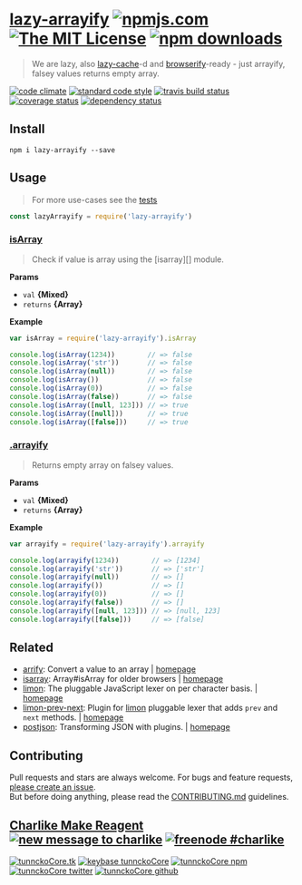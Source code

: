 # [lazy-arrayify][author-www-url] [![npmjs.com][npmjs-img]][npmjs-url] [![The MIT License][license-img]][license-url] [![npm downloads][downloads-img]][downloads-url]  

> We are lazy, also [lazy-cache][]-d and [browserify][]-ready - just arrayify, falsey values returns empty array.

[![code climate][codeclimate-img]][codeclimate-url] [![standard code style][standard-img]][standard-url] [![travis build status][travis-img]][travis-url] [![coverage status][coveralls-img]][coveralls-url] [![dependency status][david-img]][david-url]

## Install
```
npm i lazy-arrayify --save
```

## Usage
> For more use-cases see the [tests](./test.js)

```js
const lazyArrayify = require('lazy-arrayify')
```

### [isArray](index.js#L52)
> Check if value is array using the [isarray][] module.

**Params**

* `val` **{Mixed}**    
* `returns` **{Array}**  

**Example**

```js
var isArray = require('lazy-arrayify').isArray

console.log(isArray(1234))        // => false
console.log(isArray('str'))       // => false
console.log(isArray(null))        // => false
console.log(isArray())            // => false
console.log(isArray(0))           // => false
console.log(isArray(false))       // => false
console.log(isArray([null, 123])) // => true
console.log(isArray([null]))      // => true
console.log(isArray([false]))     // => true
```

### [.arrayify](index.js#L83)
> Returns empty array on falsey values.

**Params**

* `val` **{Mixed}**    
* `returns` **{Array}**  

**Example**

```js
var arrayify = require('lazy-arrayify').arrayify

console.log(arrayify(1234))        // => [1234]
console.log(arrayify('str'))       // => ['str']
console.log(arrayify(null))        // => []
console.log(arrayify())            // => []
console.log(arrayify(0))           // => []
console.log(arrayify(false))       // => []
console.log(arrayify([null, 123])) // => [null, 123]
console.log(arrayify([false]))     // => [false]
```

## Related
* [arrify](https://www.npmjs.com/package/arrify): Convert a value to an array | [homepage](https://github.com/sindresorhus/arrify)
* [isarray](https://www.npmjs.com/package/isarray): Array#isArray for older browsers | [homepage](https://github.com/juliangruber/isarray)
* [limon](https://www.npmjs.com/package/limon): The pluggable JavaScript lexer on per character basis. | [homepage](https://github.com/limonjs/limon)
* [limon-prev-next](https://www.npmjs.com/package/limon-prev-next): Plugin for [limon][] pluggable lexer that adds `prev` and `next` methods. | [homepage](https://github.com/limonjs/limon-prev-next)
* [postjson](https://www.npmjs.com/package/postjson): Transforming JSON with plugins. | [homepage](https://github.com/postjson/postjson)

## Contributing
Pull requests and stars are always welcome. For bugs and feature requests, [please create an issue](https://github.com/tunnckoCore/lazy-arrayify/issues/new).  
But before doing anything, please read the [CONTRIBUTING.md](./CONTRIBUTING.md) guidelines.

## [Charlike Make Reagent](http://j.mp/1stW47C) [![new message to charlike][new-message-img]][new-message-url] [![freenode #charlike][freenode-img]][freenode-url]

[![tunnckoCore.tk][author-www-img]][author-www-url] [![keybase tunnckoCore][keybase-img]][keybase-url] [![tunnckoCore npm][author-npm-img]][author-npm-url] [![tunnckoCore twitter][author-twitter-img]][author-twitter-url] [![tunnckoCore github][author-github-img]][author-github-url]

[lazy-cache]: https://github.com/jonschlinkert/lazy-cache
[browserify]: https://github.com/substack/node-browserify
[limon]: https://github.com/limonjs/limon

[npmjs-url]: https://www.npmjs.com/package/lazy-arrayify
[npmjs-img]: https://img.shields.io/npm/v/lazy-arrayify.svg?label=lazy-arrayify

[license-url]: https://github.com/tunnckoCore/lazy-arrayify/blob/master/LICENSE
[license-img]: https://img.shields.io/npm/l/lazy-arrayify.svg

[downloads-url]: https://www.npmjs.com/package/lazy-arrayify
[downloads-img]: https://img.shields.io/npm/dm/lazy-arrayify.svg

[codeclimate-url]: https://codeclimate.com/github/tunnckoCore/lazy-arrayify
[codeclimate-img]: https://img.shields.io/codeclimate/github/tunnckoCore/lazy-arrayify.svg

[travis-url]: https://travis-ci.org/tunnckoCore/lazy-arrayify
[travis-img]: https://img.shields.io/travis/tunnckoCore/lazy-arrayify/master.svg

[coveralls-url]: https://coveralls.io/r/tunnckoCore/lazy-arrayify
[coveralls-img]: https://img.shields.io/coveralls/tunnckoCore/lazy-arrayify.svg

[david-url]: https://david-dm.org/tunnckoCore/lazy-arrayify
[david-img]: https://img.shields.io/david/tunnckoCore/lazy-arrayify.svg

[standard-url]: https://github.com/feross/standard
[standard-img]: https://img.shields.io/badge/code%20style-standard-brightgreen.svg

[author-www-url]: http://www.tunnckocore.tk
[author-www-img]: https://img.shields.io/badge/www-tunnckocore.tk-fe7d37.svg

[keybase-url]: https://keybase.io/tunnckocore
[keybase-img]: https://img.shields.io/badge/keybase-tunnckocore-8a7967.svg

[author-npm-url]: https://www.npmjs.com/~tunnckocore
[author-npm-img]: https://img.shields.io/badge/npm-~tunnckocore-cb3837.svg

[author-twitter-url]: https://twitter.com/tunnckoCore
[author-twitter-img]: https://img.shields.io/badge/twitter-@tunnckoCore-55acee.svg

[author-github-url]: https://github.com/tunnckoCore
[author-github-img]: https://img.shields.io/badge/github-@tunnckoCore-4183c4.svg

[freenode-url]: http://webchat.freenode.net/?channels=charlike
[freenode-img]: https://img.shields.io/badge/freenode-%23charlike-5654a4.svg

[new-message-url]: https://github.com/tunnckoCore/ama
[new-message-img]: https://img.shields.io/badge/ask%20me-anything-green.svg

